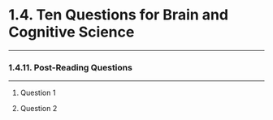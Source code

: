 # 1.4. Ten Questions for Brain and Cognitive Science

---
### 1.4.11. Post-Reading Questions

---
1.  Question 1

2.  Question 2
